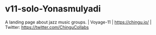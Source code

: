 # v11-solo-Yonasmulyadi
A landing page about jazz music groups.
| Voyage-11 | https://chingu.io/ | Twitter: https://twitter.com/ChinguCollabs
